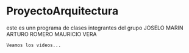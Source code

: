 # ProyectoArquitectura
este es unn programa de clases
    integrantes del grupo
    JOSELO MARIN
    ARTURO ROMERO
    MAURICIO VERA 
    
    Veamos los videos...

